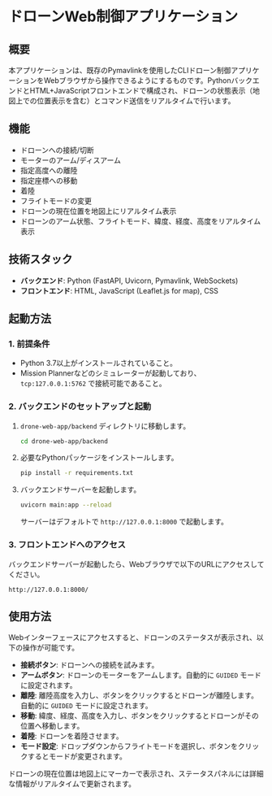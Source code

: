# ドローンWeb制御アプリケーション

## 概要

本アプリケーションは、既存のPymavlinkを使用したCLIドローン制御アプリケーションをWebブラウザから操作できるようにするものです。PythonバックエンドとHTML+JavaScriptフロントエンドで構成され、ドローンの状態表示（地図上での位置表示を含む）とコマンド送信をリアルタイムで行います。

## 機能

*   ドローンへの接続/切断
*   モーターのアーム/ディスアーム
*   指定高度への離陸
*   指定座標への移動
*   着陸
*   フライトモードの変更
*   ドローンの現在位置を地図上にリアルタイム表示
*   ドローンのアーム状態、フライトモード、緯度、経度、高度をリアルタイム表示

## 技術スタック

*   **バックエンド**: Python (FastAPI, Uvicorn, Pymavlink, WebSockets)
*   **フロントエンド**: HTML, JavaScript (Leaflet.js for map), CSS

## 起動方法

### 1. 前提条件

*   Python 3.7以上がインストールされていること。
*   Mission Plannerなどのシミュレーターが起動しており、`tcp:127.0.0.1:5762` で接続可能であること。

### 2. バックエンドのセットアップと起動

1.  `drone-web-app/backend` ディレクトリに移動します。
    ```bash
    cd drone-web-app/backend
    ```
2.  必要なPythonパッケージをインストールします。
    ```bash
    pip install -r requirements.txt
    ```
3.  バックエンドサーバーを起動します。
    ```bash
    uvicorn main:app --reload
    ```
    サーバーはデフォルトで `http://127.0.0.1:8000` で起動します。

### 3. フロントエンドへのアクセス

バックエンドサーバーが起動したら、Webブラウザで以下のURLにアクセスしてください。

```
http://127.0.0.1:8000/
```

## 使用方法

Webインターフェースにアクセスすると、ドローンのステータスが表示され、以下の操作が可能です。

*   **接続ボタン**: ドローンへの接続を試みます。
*   **アームボタン**: ドローンのモーターをアームします。自動的に `GUIDED` モードに設定されます。
*   **離陸**: 離陸高度を入力し、ボタンをクリックするとドローンが離陸します。自動的に `GUIDED` モードに設定されます。
*   **移動**: 緯度、経度、高度を入力し、ボタンをクリックするとドローンがその位置へ移動します。
*   **着陸**: ドローンを着陸させます。
*   **モード設定**: ドロップダウンからフライトモードを選択し、ボタンをクリックするとモードが変更されます。

ドローンの現在位置は地図上にマーカーで表示され、ステータスパネルには詳細な情報がリアルタイムで更新されます。